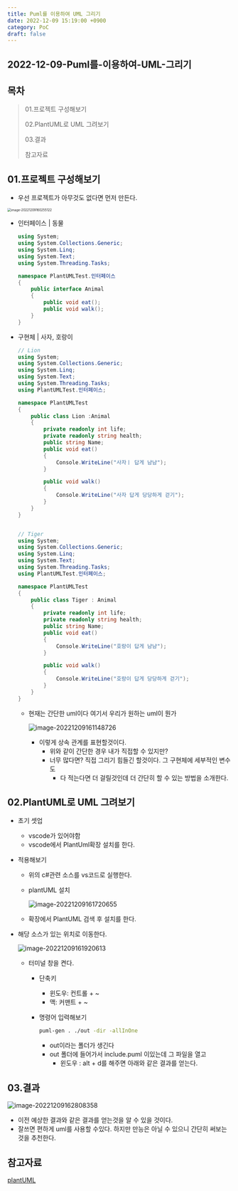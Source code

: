 ```yaml
---
title: Puml를 이용하여 UML 그리기
date: 2022-12-09 15:19:00 +0900
category: PoC
draft: false
---
```


## 2022-12-09-Puml를-이용하여-UML-그리기

## 목차

> 01.프로젝트 구성해보기
>
> 02.PlantUML로 UML 그려보기
>
> 03.결과
>
> 참고자료  

## 01.프로젝트 구성해보기

- 우선 프로젝트가 아무것도 없다면 먼저 만든다.

<img src="../../assets/img/post/2022-12-09-Puml를-이용하여-UML-그리기/image-20221209160255122.png" alt="image-20221209160255122" style="zoom:50%;" />

- 인터페이스 | 동물

  ```cs
  using System;
  using System.Collections.Generic;
  using System.Linq;
  using System.Text;
  using System.Threading.Tasks;
  
  namespace PlantUMLTest.인터페이스
  {
      public interface Animal
      {
          public void eat();
          public void walk();
      }
  }
  ```

- 구현체 | 사자, 호랑이

  ```cs
  // Lion
  using System;
  using System.Collections.Generic;
  using System.Linq;
  using System.Text;
  using System.Threading.Tasks;
  using PlantUMLTest.인터페이스;
  
  namespace PlantUMLTest
  {
      public class Lion :Animal
      {
          private readonly int life;
          private readonly string health;
          public string Name;
          public void eat()
          {
              Console.WriteLine("사자ㅣ 답게 냠냠");
          }
  
          public void walk()
          {
              Console.WriteLine("사자 답게 당당하게 걷기");
          }
      }
  }
  
  
  // Tiger
  using System;
  using System.Collections.Generic;
  using System.Linq;
  using System.Text;
  using System.Threading.Tasks;
  using PlantUMLTest.인터페이스;
  
  namespace PlantUMLTest
  {
      public class Tiger : Animal
      {
          private readonly int life;
          private readonly string health;
          public string Name;
          public void eat()
          {
              Console.WriteLine("호랑이 답게 냠냠");
          }
  
          public void walk()
          {
              Console.WriteLine("호랑이 답게 당당하게 걷기");
          }
      }
  }
  ```

  - 현재는 간단한 uml이다 여기서 우리가 원하는 uml이 뭔가

    ![image-20221209161148726](../../assets/img/post/2022-12-09-Puml를-이용하여-UML-그리기/image-20221209161148726.png)

    - 이렇게 상속 관계를 표현할것이다. 
      - 위와 같이 간단한 경우 내가 직접할 수 있지만? 
      - 너무 많다면? 직접 그리기 힘들긴 할것이다. 그 구현체에 세부적인 변수도
        - 다 적는다면 더 걸릴것인데 더 간단히 할 수 있는 방법을 소개한다.

## 02.PlantUML로 UML 그려보기

- 초기 셋업
  - vscode가 있어야함
  - vscode에서 PlantUml확장 설치를 한다.

- 적용해보기

  - 위의 c#관련 소스를 vs코드로 실행한다.

  - plantUML 설치

    ![image-20221209161720655](../../assets/img/post/2022-12-09-Puml를-이용하여-UML-그리기/image-20221209161720655.png)

  - 확장에서 PlantUML 검색 후 설치를 한다.

- 해당 소스가 있는 위치로 이동한다.

  ![image-20221209161920613](../../assets/img/post/2022-12-09-Puml를-이용하여-UML-그리기/image-20221209161920613.png)

  - 터미널 창을 켠다. 

    - 단축키 

      - 윈도우: 컨트롤 + ~
      - 맥: 커맨트 + ~

    - 명령어 입력해보기

      ```sh
      puml-gen . ./out -dir -allInOne
      ```

      - out이라는 폴더가 생긴다
      - out 폴더에 들어가서 include.puml 이있는데 그 파일을 열고
        - 윈도우 : alt + d를 해주면 아래와 같은 결과를 얻는다.

## 03.결과

![image-20221209162808358](../../assets/img/post/2022-12-09-Puml를-이용하여-UML-그리기/image-20221209162808358.png)

- 이전 예상한 결과와 같은 결과를 얻는것을 알 수 있을 것이다.
- 잘쓰면 편하게 uml를 사용할 수있다. 하지만 만능은 아닐 수 있으니 간단히 써보는것을 추천한다.

## 참고자료

[plantUML](https://github.com/pierre3/PlantUmlClassDiagramGenerator)